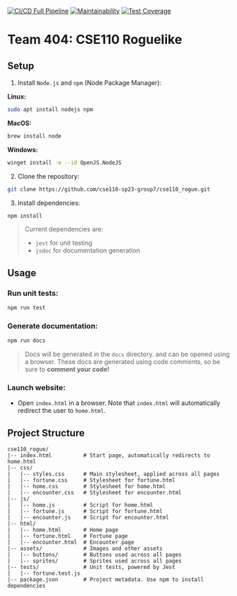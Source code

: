 [![CI/CD Full Pipeline](https://github.com/cse110-sp23-group7/cse110_rogue/actions/workflows/cicd.yml/badge.svg?branch=master)](https://github.com/cse110-sp23-group7/cse110_rogue/actions/workflows/cicd.yml)
[![Maintainability](https://api.codeclimate.com/v1/badges/9ac5b25d8286395a9b45/maintainability)](https://codeclimate.com/github/cse110-sp23-group7/cse110_rogue/maintainability)
[![Test Coverage](https://api.codeclimate.com/v1/badges/9ac5b25d8286395a9b45/test_coverage)](https://codeclimate.com/github/cse110-sp23-group7/cse110_rogue/test_coverage)

# Team 404: CSE110 Roguelike

## Setup
1. Install `Node.js` and `npm` (Node Package Manager):

**Linux:**
```bash
sudo apt install nodejs npm
```

**MacOS:**
```bash
brew install node
```

**Windows:**
```bash
winget install -e --id OpenJS.NodeJS
```

2. Clone the repository:
```bash
git clone https://github.com/cse110-sp23-group7/cse110_rogue.git
```

3. Install dependencies:
```bash
npm install
```

> Current dependencies are:
> - `jest` for unit testing
> - `jsdoc` for documentation generation

## Usage
### Run unit tests:
```bash
npm run test
```

### Generate documentation:
```bash
npm run docs
```

> Docs will be generated in the `docs` directory. and can be opened using a browser. 
These docs are generated using code comments, so be sure to **comment your code!**

### Launch website: 
- Open `index.html` in a browser. Note that `index.html` will
automatically redirect the user to `home.html`.

## Project Structure
```
cse110_rogue/
|-- index.html          # Start page, automatically redirects to home.html
|-- css/
|   |-- styles.css      # Main stylesheet, applied across all pages
|   |-- fortune.css     # Stylesheet for fortune.html
|   |-- home.css        # Stylesheet for home.html
|   |-- encounter.css   # Stylesheet for encounter.html
|-- js/
|   |-- home.js         # Script for home.html
|   |-- fortune.js      # Script for fortune.html
|   |-- encounter.js    # Script for encounter.html
|-- html/
|   |-- home.html       # Home page
|   |-- fortune.html    # Fortune page
|   |-- encounter.html  # Encounter page
|-- assets/             # Images and other assets
|   |-- buttons/        # Buttons used across all pages
|   |-- sprites/        # Sprites used across all pages
|-- tests/              # Unit tests, powered by Jest
|   |-- fortune.test.js
|-- package.json        # Project metadata. Use npm to install dependencies
```
